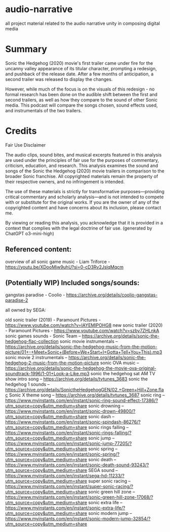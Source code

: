 # audio-narrative
 all project material related to the audio narrative unity in composing digital media


# Summary

Sonic the Hedgehog (2020) movie's first trailer came under fire for the uncanny valley appearance of its titular character, prompting a redesign, and pushback of the release date. After a few months of anticipation, a second trailer was released to display the changes.

However, while much of the focus is on the visuals of this redesign -  no formal research has been done on the audible shift between the first and second trailers, as well as how they compare to the sound of other Sonic media. This podcast will compare the songs chosen, sound effects used, and instrumentals of the two trailers.



# Credits

Fair Use Disclaimer

The audio clips, sound bites, and musical excerpts featured in this analysis are used under the principles of fair use for the purposes of commentary, criticism, education, and research. This analysis examines the sound and songs of the Sonic the Hedgehog (2020) movie trailers in comparison to the broader Sonic franchise. All copyrighted materials remain the property of their respective owners, and no infringement is intended.

The use of these materials is strictly for transformative purposes—providing critical commentary and scholarly analysis—and is not intended to compete with or substitute for the original works. If you are the owner of any of the copyrighted content and have concerns about its inclusion, please contact me.

By viewing or reading this analysis, you acknowledge that it is provided in a context that complies with the legal doctrine of fair use. (generated by ChatGPT o3-mini-high)


## Referenced content:

overview of all sonic game music - Liam Triforce - https://youtu.be/XDooMjw9uhU?si=0-cD3Rv2JslqMqcm




## (Potentially WIP) Included songs/sounds:

gangstas paradise - Coolio - https://archive.org/details/coolio-gangstas-paradise-2 

all owned by SEGA:

old sonic trailer (2019) - Paramount Pictures - https://www.youtube.com/watch?v=IAYEMlPOHG8
new sonic trailer (2020) - Paramount Pictures - https://www.youtube.com/watch?v=szby7ZHLnkA
sonic games sounds - Sonic Team – https://archive.org/details/sonic-the-hedgehog-flac-collection
sonic movie instrumentals – https://archive.org/details/sonic-the-hedgehog-music-from-the-motion-picture/01+-+Meet+Sonic+(Before+We+Start+I+Gotta+Tell+You+This).mp3
sonic movie 2 instrumentals – https://archive.org/details/sonic-the-hedgehog-2-music-from-the-motion-picture
sonic OVA music – https://archive.org/details/sonic-the-hedgehog-the-movie-ova-original-soundtrack-1996/1-01+Look-a-Like.mp3
sonic the hedgehog sat AM TV show intro song – https://archive.org/details/tvtunes_3683
sonic the hedgehog 1 sounds – https://archive.org/details/SonictheHedgehogGEN/02.+Green+Hill+Zone.flac
Sonic X theme song – https://archive.org/details/tvtunes_3687
sonic ring – https://www.myinstants.com/en/instant/sonic-ring-sound-effect-17386/?utm_source=copy&utm_medium=share
sonic drowning – https://www.myinstants.com/en/instant/sonic-drown-49800/?utm_source=copy&utm_medium=share
sonic dash – https://www.myinstants.com/en/instant/sonic-spindash-86276/?utm_source=copy&utm_medium=share
sonic rings falling – https://www.myinstants.com/en/instant/sonic-rings-falling/?utm_source=copy&utm_medium=share
sonic jump – https://www.myinstants.com/en/instant/sonic-jump-77205/?utm_source=copy&utm_medium=share
sonic spring – https://www.myinstants.com/en/instant/sonic-spring/?utm_source=copy&utm_medium=share
sonic death – https://www.myinstants.com/en/instant/sonic-death-sound-93243/?utm_source=copy&utm_medium=share
SEGA sound – https://www.myinstants.com/en/instant/sega-hd-11233/?utm_source=copy&utm_medium=share
super sonic racing – https://www.myinstants.com/en/instant/super-sonic-racing/?utm_source=copy&utm_medium=share
sonic green hill zone – https://www.myinstants.com/en/instant/sonic-green-hill-zone-17068/?utm_source=copy&utm_medium=share
sonic extra life – https://www.myinstants.com/en/instant/sonic-extra-life/?utm_source=copy&utm_medium=share
sonic modern jump – https://www.myinstants.com/en/instant/sonic-modern-jump-32854/?utm_source=copy&utm_medium=share

